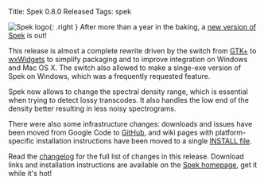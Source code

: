 Title: Spek 0.8.0 Released
Tags: spek

![Spek logo][logo]{: .right }
After more than a year in the baking, a [new version of Spek][Spek] is out!

This release is almost a complete rewrite driven by the switch from [GTK+][] to
[wxWidgets][] to simplify packaging and to improve integration on Windows and
Mac OS X. The switch also allowed to make a singe-exe version of Spek on
Windows, which was a frequently requested feature.

Spek now allows to change the spectral density range, which is essential when
trying to detect lossy transcodes. It also handles the low end of the density
better resulting in less noisy spectrograms.

There were also some infrastructure changes: downloads and issues have been
moved from Google Code to [GitHub][], and wiki pages with platform-specific
installation instructions have been moved to a single [INSTALL file][].

Read the [changelog][] for the full list of changes in this release.  Download
links and installation instructions are available on the [Spek homepage][Spek],
get it while it's hot!

  [logo]: |filename|/images/logo-spek.png
  [Spek]: http://spek-project.org
  [GTK+]: http://www.gtk.org/
  [wxWidgets]: http://www.wxwidgets.org/
  [GitHub]: https://github.com/alexkay/spek
  [INSTALL file]: https://github.com/alexkay/spek/blob/0.8.0/INSTALL.md
  [changelog]: https://github.com/alexkay/spek/blob/0.8.0/README.md
